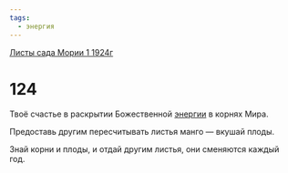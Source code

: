 ```yaml
---
tags:
  - энергия
---
```


[Листы сада Мории 1 1924г](/agni/1924)

# 124
Твоё счастье в раскрытии Божественной [энергии](/tag/#энергия) в корнях Мира.   

Предоставь другим пересчитывать листья манго — вкушай плоды.   

Знай корни и плоды, и отдай другим листья, они сменяются каждый год.   

